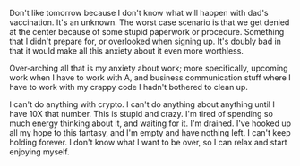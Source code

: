Don't like tomorrow because I don't know what will happen with dad's vaccination. It's an unknown. The worst case scenario is that we get denied at the center because of some stupid paperwork or procedure. Something that I didn't prepare for, or overlooked when signing up. It's doubly bad in that it would make all this anxiety about it even more worthless.

Over-arching all that is my anxiety about work; more specifically, upcoming work when I have to work with A, and business communication stuff where I have to work with my crappy code I hadn't bothered to clean up.

I can't do anything with crypto. I can't do anything about anything until I have 10X that number. This is stupid and crazy. I'm tired of spending so much energy thinking about it, and waiting for it. I'm drained. I've hooked up all my hope to this fantasy, and I'm empty and have nothing left. I can't keep holding forever. I don't know what I want to be over, so I can relax and start enjoying myself.
